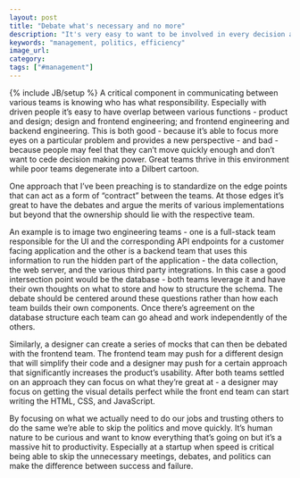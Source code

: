 ```yaml
---
layout: post
title: "Debate what's necessary and no more"
description: "It's very easy to want to be involved in every decision and through in your two cents but it's more important to focus on what actually affects you and trust others to do what's right."
keywords: "management, politics, efficiency"
image_url:
category:
tags: ["#management"]
---
```

{% include JB/setup %}
A critical component in communicating between various teams is knowing who has what responsibility. Especially with driven people it’s easy to have overlap between various functions - product and design; design and frontend engineering; and frontend engineering and backend engineering. This is both good - because it’s able to focus more eyes on a particular problem and provides a new perspective - and bad  - because people may feel that they can’t move quickly enough and don’t want to cede decision making power. Great teams thrive in this environment while poor teams degenerate into a Dilbert cartoon.

One approach that I’ve been preaching is to standardize on the edge points that can act as a form of “contract” between the teams. At those edges it’s great to have the debates and argue the merits of various implementations but beyond that the ownership should lie with the respective team.

An example is to image two engineering teams - one is a full-stack team responsible for the UI and the corresponding API endpoints for a customer facing application and the other is a backend team that uses this information to run the hidden part of the application - the data collection, the web server, and the various third party integrations. In this case a good intersection point would be the database - both teams leverage it and have their own thoughts on what to store and how to structure the schema. The debate should be centered around these questions rather than how each team builds their own components. Once there’s agreement on the database structure each team can go ahead and work independently of the others.

Similarly, a designer can create a series of mocks that can then be debated with the frontend team. The frontend team may push for a different design that will simplify their code and a designer may push for a certain approach that significantly increases the product’s usability. After both teams settled on an approach they can focus on what they’re great at - a designer may focus on getting the visual details perfect while the front end team can start writing the HTML, CSS, and JavaScript.

By focusing on what we actually need to do our jobs and trusting others to do the same we’re able to skip the politics and move quickly. It’s human nature to be curious and want to know everything that’s going on but it’s a massive hit to productivity. Especially at a startup when speed is critical being able to skip the unnecessary meetings, debates, and politics can make the difference between success and failure.
